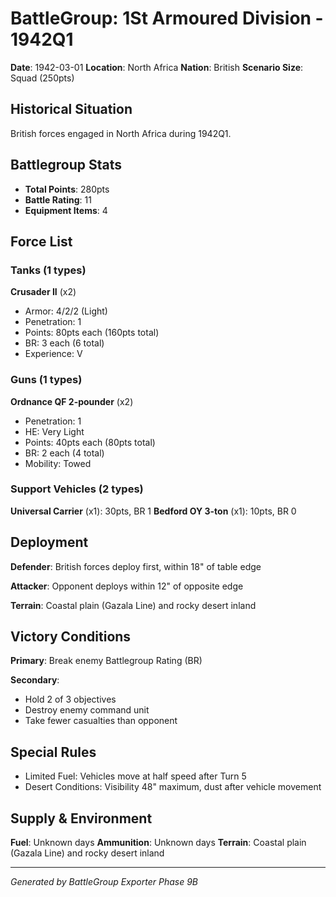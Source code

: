 # BattleGroup: 1St Armoured Division - 1942Q1

**Date**: 1942-03-01
**Location**: North Africa
**Nation**: British
**Scenario Size**: Squad (250pts)

## Historical Situation

British forces engaged in North Africa during 1942Q1.

## Battlegroup Stats

- **Total Points**: 280pts
- **Battle Rating**: 11
- **Equipment Items**: 4

## Force List

### Tanks (1 types)

**Crusader II** (x2)
- Armor: 4/2/2 (Light)
- Penetration: 1
- Points: 80pts each (160pts total)
- BR: 3 each (6 total)
- Experience: V

### Guns (1 types)

**Ordnance QF 2-pounder** (x2)
- Penetration: 1
- HE: Very Light
- Points: 40pts each (80pts total)
- BR: 2 each (4 total)
- Mobility: Towed

### Support Vehicles (2 types)

**Universal Carrier** (x1): 30pts, BR 1
**Bedford OY 3-ton** (x1): 10pts, BR 0

## Deployment

**Defender**: British forces deploy first, within 18" of table edge

**Attacker**: Opponent deploys within 12" of opposite edge

**Terrain**: Coastal plain (Gazala Line) and rocky desert inland

## Victory Conditions

**Primary**: Break enemy Battlegroup Rating (BR)

**Secondary**:
- Hold 2 of 3 objectives
- Destroy enemy command unit
- Take fewer casualties than opponent

## Special Rules

- Limited Fuel: Vehicles move at half speed after Turn 5
- Desert Conditions: Visibility 48" maximum, dust after vehicle movement

## Supply & Environment

**Fuel**: Unknown days
**Ammunition**: Unknown days
**Terrain**: Coastal plain (Gazala Line) and rocky desert inland

---

*Generated by BattleGroup Exporter Phase 9B*
